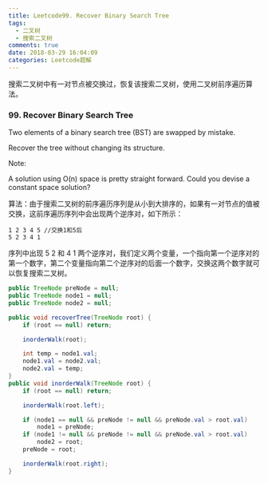 ```yaml
---
title: Leetcode99. Recover Binary Search Tree
tags:
  - 二叉树
  - 搜索二叉树
comments: true
date: 2018-03-29 16:04:09
categories: Leetcode题解
---
```

搜索二叉树中有一对节点被交换过，恢复该搜索二叉树，使用二叉树前序遍历算法。

<!-- more -->

### 99. Recover Binary Search Tree

Two elements of a binary search tree (BST) are swapped by mistake.

Recover the tree without changing its structure.

Note:

A solution using O(n) space is pretty straight forward. Could you devise a constant space solution?



算法：由于搜索二叉树的前序遍历序列是从小到大排序的，如果有一对节点的值被交换，这前序遍历序列中会出现两个逆序对，如下所示：

```
1 2 3 4 5 //交换1和5后
5 2 3 4 1
```

序列中出现 5 2 和 4 1 两个逆序对，我们定义两个变量，一个指向第一个逆序对的第一个数字，第二个变量指向第二个逆序对的后面一个数字，交换这两个数字就可以恢复搜索二叉树。

```java
public TreeNode preNode = null;
public TreeNode node1 = null;
public TreeNode node2 = null;

public void recoverTree(TreeNode root) {
    if (root == null) return;

    inorderWalk(root);

    int temp = node1.val;
    node1.val = node2.val;
    node2.val = temp;
}
public void inorderWalk(TreeNode root) {
    if (root == null) return;

    inorderWalk(root.left);

    if (node1 == null && preNode != null && preNode.val > root.val)
        node1 = preNode;
    if (node1 != null && preNode != null && preNode.val > root.val)
        node2 = root;
    preNode = root;

    inorderWalk(root.right);
}
```

